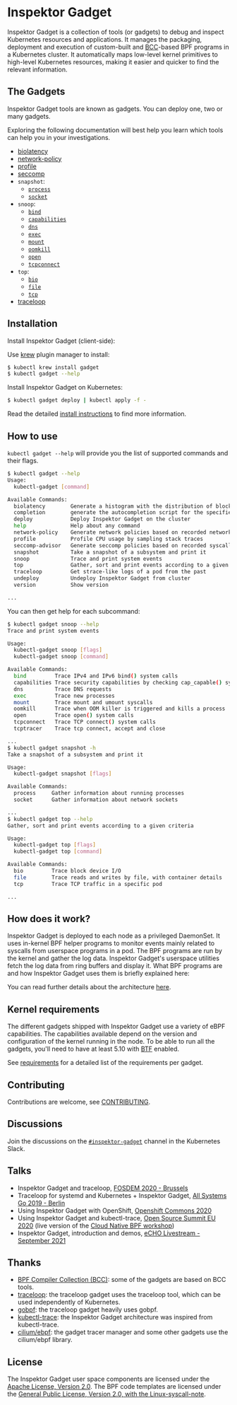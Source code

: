 # Inspektor Gadget

Inspektor Gadget is a collection of tools (or gadgets) to debug and inspect Kubernetes resources and applications. It manages the packaging, deployment and execution of custom-built and [BCC](https://github.com/iovisor/bcc)-based BPF programs in a Kubernetes cluster. It automatically maps low-level kernel primitives to high-level Kubernetes resources, making it easier and quicker to find the relevant information.

## The Gadgets

Inspektor Gadget tools are known as gadgets. You can deploy one, two or many gadgets.

Exploring the following documentation will best help you learn which tools can help you in your investigations.

- [biolatency](docs/guides/biolatency.md)
- [network-policy](docs/guides/network-policy.md)
- [profile](docs/guides/profile.md)
- [seccomp](docs/guides/seccomp.md)
- `snapshot`:
	- [`process`](docs/guides/snapshot/process.md)
	- [`socket`](docs/guides/snapshot/socket.md)
- `snoop`:
	- [`bind`](docs/guides/snoop/bind.md)
	- [`capabilities`](docs/guides/snoop/capabilities.md)
	- [`dns`](docs/guides/snoop/dns.md)
	- [`exec`](docs/guides/snoop/exec.md)
	- [`mount`](docs/guides/snoop/mount.md)
	- [`oomkill`](docs/guides/snoop/oomkill.md)
	- [`open`](docs/guides/snoop/open.md)
	- [`tcpconnect`](docs/guides/snoop/tcpconnect.md)
- `top`:
	- [`bio`](docs/guides/top/bio.md)
	- [`file`](docs/guides/top/file.md)
	- [`tcp`](docs/guides/top/tcp.md)
- [traceloop](docs/guides/traceloop.md)

## Installation

Install Inspektor Gadget (client-side):

Use [krew](https://sigs.k8s.io/krew) plugin manager to install:

```bash
$ kubectl krew install gadget
$ kubectl gadget --help
```

Install Inspektor Gadget on Kubernetes:

```bash
$ kubectl gadget deploy | kubectl apply -f -
```

Read the detailed [install instructions](docs/install.md) to find more information.

## How to use

`kubectl gadget --help` will provide you the list of supported commands and their flags.

```bash
$ kubectl gadget --help
Usage:
  kubectl-gadget [command]

Available Commands:
  biolatency        Generate a histogram with the distribution of block device I/O latency
  completion        generate the autocompletion script for the specified shell
  deploy            Deploy Inspektor Gadget on the cluster
  help              Help about any command
  network-policy    Generate network policies based on recorded network activity
  profile           Profile CPU usage by sampling stack traces
  seccomp-advisor   Generate seccomp policies based on recorded syscalls activity
  snapshot          Take a snapshot of a subsystem and print it
  snoop             Trace and print system events
  top               Gather, sort and print events according to a given criteria
  traceloop         Get strace-like logs of a pod from the past
  undeploy          Undeploy Inspektor Gadget from cluster
  version           Show version

...
```

You can then get help for each subcommand:

```bash
$ kubectl gadget snoop --help
Trace and print system events

Usage:
  kubectl-gadget snoop [flags]
  kubectl-gadget snoop [command]

Available Commands:
  bind         Trace IPv4 and IPv6 bind() system calls
  capabilities Trace security capabilities by checking cap_capable() system calls
  dns          Trace DNS requests
  exec         Trace new processes
  mount        Trace mount and umount syscalls
  oomkill      Trace when OOM killer is triggered and kills a process
  open         Trace open() system calls
  tcpconnect   Trace TCP connect() system calls
  tcptracer    Trace tcp connect, accept and close

...
$ kubectl gadget snapshot -h
Take a snapshot of a subsystem and print it

Usage:
  kubectl-gadget snapshot [flags]

Available Commands:
  process     Gather information about running processes
  socket      Gather information about network sockets

...
$ kubectl gadget top --help
Gather, sort and print events according to a given criteria

Usage:
  kubectl-gadget top [flags]
  kubectl-gadget top [command]

Available Commands:
  bio         Trace block device I/O
  file        Trace reads and writes by file, with container details
  tcp         Trace TCP traffic in a specific pod

...
```

## How does it work?

Inspektor Gadget is deployed to each node as a privileged DaemonSet.
It uses in-kernel BPF helper programs to monitor events mainly related to
syscalls from userspace programs in a pod. The BPF programs are run by
the kernel and gather the log data. Inspektor Gadget's userspace
utilities fetch the log data from ring buffers and display it. What BPF
programs are and how Inspektor Gadget uses them is briefly explained here:

You can read further details about the architecture [here](docs/architecture.md).

## Kernel requirements

The different gadgets shipped with Inspektor Gadget use a variety of eBPF
capabilities. The capabilities available depend on the version and
configuration of the kernel running in the node. To be able to run all the
gadgets, you'll need to have at least 5.10 with
[BTF](https://www.kernel.org/doc/html/latest/bpf/btf.html) enabled.

See [requirements](docs/requirements.md) for a detailed list of the
requirements per gadget.

## Contributing

Contributions are welcome, see [CONTRIBUTING](docs/CONTRIBUTING.md).

## Discussions

Join the discussions on the [`#inspektor-gadget`](https://kubernetes.slack.com/messages/inspektor-gadget/) channel in the Kubernetes Slack.

## Talks

- Inspektor Gadget and traceloop, [FOSDEM 2020 - Brussels](https://fosdem.org/2020/schedule/event/containers_bpf_tracing/)
- Traceloop for systemd and Kubernetes + Inspektor Gadget, [All Systems Go 2019 - Berlin](https://cfp.all-systems-go.io/ASG2019/talk/98A9LW/)
- Using Inspektor Gadget with OpenShift, [Openshift Commons 2020](https://www.youtube.com/watch?v=X9PI7OWLJSY)
- Using Inspektor Gadget and kubectl-trace, [Open Source Summit EU 2020](https://www.youtube.com/watch?v=2f54ni2X-zo) (live version of the [Cloud Native BPF workshop](https://github.com/kinvolk/cloud-native-bpf-workshop))
- Inspektor Gadget, introduction and demos, [eCHO Livestream - September 2021](https://www.youtube.com/watch?v=RZ2qNm_vlUc)

## Thanks

* [BPF Compiler Collection (BCC)](https://github.com/iovisor/bcc): some of the gadgets are based on BCC tools.
* [traceloop](https://github.com/kinvolk/traceloop): the traceloop gadget uses the traceloop tool, which can be used independently of Kubernetes.
* [gobpf](https://github.com/kinvolk/gobpf): the traceloop gadget heavily uses gobpf.
* [kubectl-trace](https://github.com/iovisor/kubectl-trace): the Inspektor Gadget architecture was inspired from kubectl-trace.
* [cilium/ebpf](https://github.com/cilium/ebpf): the gadget tracer manager and some other gadgets use the cilium/ebpf library.

## License

The Inspektor Gadget user space components are licensed under the
[Apache License, Version 2.0](LICENSE). The BPF code templates are licensed
under the [General Public License, Version 2.0, with the Linux-syscall-note](LICENSE-bpf.txt).
